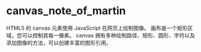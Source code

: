 # canvas_note_of_martin
HTML5 的 canvas 元素使用 JavaScript 在网页上绘制图像。 画布是一个矩形区域，您可以控制其每一像素。 canvas 拥有多种绘制路径、矩形、圆形、字符以及添加图像的方法，可以创建丰富的图形引用。
